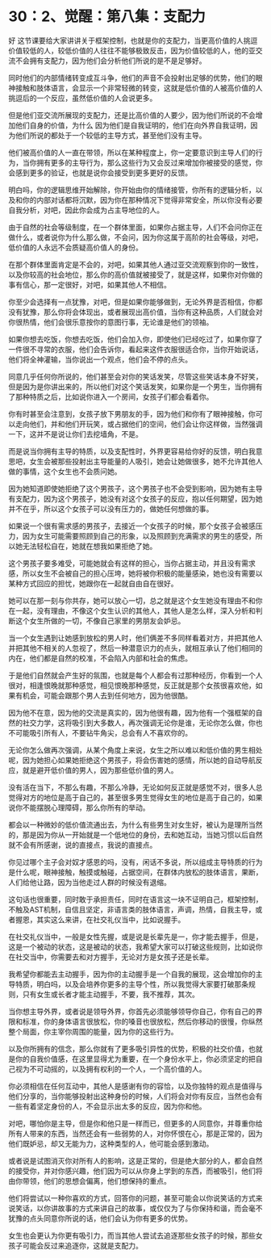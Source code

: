 # 30：2、觉醒：第八集：支配力

好 这节课要给大家讲讲关于框架控制，也就是你的支配力，当更高价值的人挑逗价值较低的人，较低价值的人往往不能够极致反击，因为价值较低的人，他的亚交流不会拥有支配力，因为他们会分析他们所说的是不是足够好。

同时他们的内部情绪转变成互斗争，他们的声音不会投射出足够的优势，他们的眼神接触和肢体语言，会显示一个非常轻微的转变，这就是低价值的人被高价值的人挑逗后的一个反应，虽然低价值的人会说更多。

但是他们亚交流所展现的支配力，还是比高价值的人要少，因为他们所说的不会增加他们自身的价值，为什么 因为他们是自我证明的，他们在向外界自我证明，因为他们所说的都处于一个较低的主导方式，甚至他们没有主导。

他们被高价值的人一直在带领，所以在某种程度上，你一定要意识到主导人们的行为，当你拥有更多的主导行为，那么这些行为又会反过来增加你被接受的感觉，你会感到更多的验证，也就是说你会接受到更多更好的反馈。

明白吗，你的逻辑思维开始解除，你开始由你的情绪接管，你所有的逻辑分析，以及和你的内部对话都将沉默，因为你在那种情况下觉得非常安全，所以你没有必要自我分析，对吧，因此你会成为占主导地位的人。

由于自然的社会等级制度，在一个群体里面，如果你占据主导，人们不会问你正在做什么，或者说你为什么那么做，不会问，因为你这属于高阶的社会等级，对吧，低价值的人永远不会质疑高价值人的身份。

在那个群体里面肯定是不会的，对吧，如果其他人通过亚交流观察到你的一致性，以及你较高的社会地位，那么你的高价值就被接受了，就是这样，如果你对你做的事有信心，那一定很好，对吧，如果其他人不相信。

你至少会选择有一点犹豫，对吧，但是如果你能够做到，无论外界是否相信，你都没有犹豫，那么你将会体现出，或者展现出高价值，当你有这种品质，人们就会对你很热情，他们会很乐意按你的意图行事，无论谁是他们的领袖。

如果你想去吃饭，你想去吃饭，他们会加入你，即使他们已经吃过了，如果你穿了一件很不寻常的衣服，他们会告诉你，看起来这件衣服很适合你，当你开始说话，他们将全神灌输，当你说出一个观点，他们会不停的点头。

同意几乎任何你所说的，他们甚至会对你的笑话发笑，尽管这些笑话本身不好笑，但是因为是你讲出来的，所以他们对这个笑话发笑，如果你是一个男生，当你拥有了那种特质之后，比如说你进入一个房间，女孩子们都会看着你。

你有时甚至会注意到，女孩子放下男朋友的手，因为他们和你有了眼神接触，你可以走向他们，并和他们开玩笑，或占据他们的空间，他们会让你这样做，当然强调一下，这并不是说让你们去挖墙角，不是。

而是说当你拥有主导的特质，以及支配性时，外界更容易给你好的反馈，明白我意思吧，女生会被那些投射出主导能量的人吸引，她会让她做很多，她不允许其他人做的事情，这个女生也不会质问她。

因为她知道即使她拒绝了这个男孩子，这个男孩子也不会受到影响，因为她有主导有支配力，因为这个男孩子，她没有对这个女孩子的反应，抱以任何期望，因为她并不在乎，所以这个女孩子可以没有压力的，做她任何想做的事。

如果说一个很有需求感的男孩子，去接近一个女孩子的时候，那个女孩子会被感压力，因为女生可能需要照顾到自己的形象，以及照顾到充满需求的男生的感受，所以她无法轻松自在，她就在想我如果拒绝了她。

这个男孩子要多难受，可能她就会有这样的担心，当你占据主动，并且没有需求感，所以女生不会被自己的担心压垮，她将被你积极的能量感染，她也没有需要以某种方式回应的担忧，她跟你在一起就自由自在很好。

她可以在那一刻与你共存，她可以放心一切，总之就是这个女生她没有理由不和你在一起，没有理由，不像这个女生认识的其他人，其他人是怎么样，深入分析和判断这个女生所做的一切，不像自己家里的男朋友会妒忌。

当一个女生遇到让她感到放松的男人时，他们俩差不多同样看着对方，并把其他人并把其他不相关的人忽视了，然后一种潜意识力的点头，就相互承认了他们相同的内在，他们都是自然的校准，不会陷入内部和社会的焦虑。

于是他们自然就会产生好的氛围，也就是每个人都会有过那种经历，你看到一个人很对，相逢恨晚就那种感觉，相见恨晚那种感觉，反正就是那个女孩很喜欢他，如果有机会，可能会跟那个男人去到任何地方，因为他很酷。

因为他不在意，因为他的交流是真实的，因为他很有趣，因为他有一个强框架的自然的社交力学，这将吸引到大多数人，再次强调无论你是谁，无论你怎么做，你也不可能吸引所有人，不要钻牛角尖，总会有人不喜欢你的。

无论你怎么做再次强调，从某个角度上来说，女生之所以难以和低价值的男生相处呢，因为她担心如果她拒绝这个男孩子，将会伤害她的感情，所以她的自动导航反应，就是避开低价值的男人，因为那些低价值的男人。

没有活在当下，不那么有趣，不那么冷静，无论如何反正就是感觉不对，很多人总觉得对方的地位是高于自己的，甚至很多男生觉得女生的地位是高于自己的，如果说你不能摆脱心理障碍，那么你所有的举动。

都会以一种微妙的低价值流通出去，为什么有些男生对女生好，被认为是理所当然的，那是因为你从一开始就是一个低地位的身份，去和她互动，当她习惯以后自然就不会有所感谢，说的直接点，我说的直接点。

你见过哪个主子会对奴才感恩的吗，没有，闲话不多说，所以组成主导特质的行为是什么呢，眼神接触，触摸或触碰，占据空间，在群体内放松的肢体语言，果断，人们给他让路，因为当他走过人群的时候没有退缩。

这句话也很重要，同时敢于承担责任，同时在语言这一块不证明自己，框架控制，不触及AST机制，自信且坚定，非语言类的肢体语言，声调，热情，自我主导，或者握恩，其实这么来讲，在社交礼仪当中，比如说握手。

在社交礼仪当中，一般是女性先握，或是说是长辈先是一，你才能去握手，但是，这是一个被动的状态，这是被动的状态，我希望大家可以打破这些规则，比如说你在社交当中，你需要去和对方握手，无论对方是女孩子还是长辈。

我希望你都能去主动握手，因为你的主动握手是一个自我的展现，这会增加你的主导特质，明白吗，以及会培养你更多的主导个性，所以我觉得大家要打破那条规则，只有女生或长者才能主动握手，不要，我不推荐，其次。

当你想主导外界，或者说是领导外界，你首先必须能够领导你自己，你有自己的界限和标准，你的身体语言很放松，你的嗓音也很放松，然后你移动的很慢，你纵然整个局面，你主宰你周围的能量，因为你的这些行为。

以及你所拥有的信念，那么你就有了更多吸引异性的优势，积极的社交价值，也就是你的自我价值感，在这里显得尤为重要，在一个身份水平上，你必须坚定的把自己视为不可动摇的，以及拥有权利的一个人，一个高价值的人。

你必须相信在任何互动中，其他人是感谢有你的容恰，以及你独特的观点是值得与他们分享的，当你能够投射出这种身份的时候，人们将会对你有反应，当然也会有一些有着坚定身份的人，不会显示出太多的反应，因为你和他。

对吧，哪怕你是主导，但是你和他只是一样而已，但更多的人同意你，并尊重你给所有人带来的东西，当然还会有一些弱势的人，对你怀恨在心，那是正常的，因为他们既妒忌，却又无能为力，这种类型的人，他可能会感到激动。

或者说是试图消灭你对所有人的影响，这是正常的，但是绝大部分的人，都会自然的接受你，并对你感兴趣，他们因为可以从你身上学到的东西，而被吸引，他们将由你带领，他们的思想会偏离，他们想保持的重点。

他们将尝试以一种你喜欢的方式，回答你的问题，甚至可能会以你说笑话的方式来说笑话，以你讲故事的方式来讲自己的故事，或仅仅为了与你保持和谐，而会毫不犹豫的点头同意你所说的话，他们会认为你有更多的优势。

女生也会更认为你更有吸引力，而当其他人尝试去追逐那些女孩子的时候，那些女孩子可能会反过来追逐你，这就是支配力。